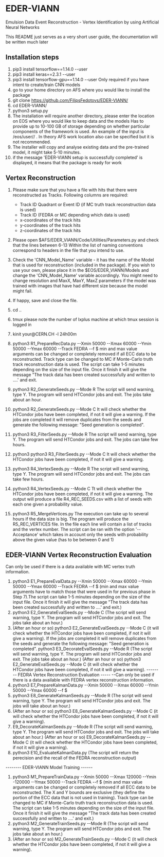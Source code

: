# EDER-VIANN
Emulsion Data Event Reconstruction - Vertex Identification by using Artificial Neural Networks

This README just serves as a very short user guide, the documentation will be written much later

Installation steps
--

1) pip3 install tensorflow==1.14.0 --user
2) pip3 install keras==2.3.1 --user
3) pip3 install tensorflow-gpu==1.14.0 --user
   Only required if you have intent to create/train CNN models
4) go to your home directory on AFS where you would like to install the package
5) git clone https://github.com/FilipsFedotovs/EDER-VIANN/
6) cd EDER-VIANN/
7) python3 setup.py
8) The installation will require another directory, please enter the location on EOS where you would like to keep data and the models
   Has to provide up to 10-100 GB of storage depending on whether particular components of the framework is used. An example of the input is /eos/user/<username      first letter>/<user name> . In theory AFS work location also can be specified but it is not recommended.
9) The installer will copy and analyse existing data and the pre-trained model, it might take 5-10 minutes.
10) if the message 'EDER-VIANN setup is successfully completed' is displayed, it means that the package is ready for work




Vertex Reconstruction
--
1) Please make sure that you have a file with hits that there were reconstructed as Tracks.
   Following columns are required: 
   - Track ID Quadrant or Event ID (if MC truth track reconstruction data is used)
   - Track ID (FEDRA or MC depending which data is used)
   - x-coordinates of the track hits
   - y-coordinates of the track hits
   - z-coordinates of the track hits

2) Please open $AFS/EDER_VIANN/Code/Utilities/Parameters.py and check that the lines between 6-13 
   Within the list of naming conventions correspond to headers in the file that you intend to use.

3) Check the 'CNN_Model_Name' variable - it has the name of the Model that is used for reconstruction (included in the package). If you wish to use your own,        please place it in the $EOS/EDER_VIANN/Models and change the 'CNN_Model_Name' variable accordingly. You might need to change resolution and MaxX, MaxY, MaxZ      parameters if the model was trained with images that have had different size because the model might fail.

4) If happy, save and close the file.

5) cd ..

6) tmux 
   please note the number of lxplus machine at which tmux session is logged in

7) kinit your<username>@CERN.CH -l 24h00m

8) python3 R1_PrepareRecData.py --Xmin 50000 --Xmax 60000 --Ymin 50000 --Ymax 60000 --Track FEDRA --f $<your file with reconstructed tracks> 
   min and max value arguments can be changed or completely removed if all ECC data to be reconstructed. Track type can be changed to MC if Monte-Carlo truth        track reconstruction data is used. The script can take 1-5 minutes depending on the size of the input file. Once it finish it will give the message "The track    data has been created successfully and written to ....' and exit.

9) python3 R2_GenerateSeeds.py --Mode R
   The script will send warning, type Y. The program will send HTCondor jobs and exit. The jobs take about an hour.

10) python3 R2_GenerateSeeds.py --Mode C
   It will check whether the HTCondor jobs have been completed, if not it will give a warning.
   If the jobs are completed it will remove duplicates from the seeds and generate the following message: "Seed generation is completed".

11) python3 R3_FilterSeeds.py --Mode R
    The script will send warning, type Y. The program will send HTCondor jobs and exit. The jobs can take few hours.

12) python3 python3 R3_FilterSeeds.py --Mode C 
    It will check whether the HTCondor jobs have been completed, if not it will give a warning.

13) python3 R4_VertexSeeds.py --Mode R 
    The script will send warning, type Y. The program will send HTCondor jobs and exit. The jobs can take few hours.

14) python3 R4_VertexSeeds.py --Mode C 
    Tt will check whether the HTCondor jobs have been completed, if not it will give a warning.
    The output will produce a file R4_REC_SEEDS.csv with a list of seeds with each one given a probability value. 

15) python3 R5_MergeVertices.py 
    The execution can take up to several hours if the data size is big. The program will produce the R5_REC_VERTICES file. In the file each line will contain a       list of tracks and the vertex number. The script can be ran with the option '--Acceptance' which takes in account only the seeds with probability above the       given value (has to be between 0 and 1)
   
   
   
EDER-VIANN Vertex Reconstruction Evaluation
--
Can only be used if there is a data available with MC vertex truth information.
1) python3 E1_PrepareEvalData.py --Xmin 50000 --Xmax 60000 --Ymin 50000 --Ymax 60000 --Track FEDRA --f $<your file with reconstructed tracks> (min and max value      arguments have to match those that were used in for previous phase in Step 7).The script can take 1-5 minutes depending on the size of the input file. Once it    finish it will give the message "The track data has been created successfully and written to ....' and exit.)
2) python3 E2_GenerateEvalSeeds.py --Mode C (The script will send warning, type Y. The program will send HTCondor jobs and exit. The jobs take about an hour.)
3) (After an hour or so) python3 E2_GenerateEvalSeeds.py --Mode C (it will check whether the HTCondor jobs have been completed, if not it will give a warning).
   If the jobs are completed it will remove duplicates from the seeds and generate the following message: "Seed generation is completed".
   python3 E3_DecorateEvalSeeds.py --Mode R (The script will send warning, type Y. The program will send HTCondor jobs and exit. The jobs take about an hour.)
   (After an hour or so) python3 E2_GenerateEvalSeeds.py --Mode C (it will check whether the HTCondor jobs have been completed, if not it will give a warning).
   -------- FEDRA Vertex Reconstruction Evaluation -----
   --Can only be used if there is a data available with FEDRA vertex reconstruction information.
1) python3 E7_PrepareKalmanData.py --Xmin 50000 --Xmax 60000 --Ymin 50000 --Ymax 60000 --f $<your file with reconstructed tracks>
2) python3 E8_GenerateKalmanSeeds.py --Mode R (The script will send warning, type Y. The program will send HTCondor jobs and exit. The jobs will take about an hour.)
3) (After an hour or so) python3 E8_GenerateKalmanSeeds.py --Mode C (it will check whether the HTCondor jobs have been completed, if not it will give a warning).
4) E9_DecorateKalmanSeeds.py --Mode R (The script will send warning, type Y. The program will send HTCondor jobs and exit. The jobs will take about an hour.)
   (After an hour or so) E9_DecorateKalmanSeeds.py --Mode C (it will check whether the HTCondor jobs have been completed, if not it will give a warning).
5) python3 E10_EvaluateKalmanData.py (The script will return the perecision and the recall of the FEDRA reconstruction output)
   
-------- EDER-VIANN Model Training ------
1)  python3 M1_PrepareTrainData.py --Xmin 50000 --Xmax 120000 --Ymin -120000 --Ymax 50000 --Track FEDRA  --f $<your file with reconstructed tracks> (min and max       value arguments can be changed or completely removed if all ECC data to be reconstructed. The X and Y bounds are exclusive (they define the portion of the ECC     data that is not used in training). Track type can be changed to MC if Monte-Carlo truth track reconstruction data is used. The script can take 1-5 minutes       depending on the size of the input file. Once it finish it will give the message "The track data has been created successfully and written to ....' and exit.)
2)  python3 M2_GenerateTrainSeeds.py --Mode R (The script will send warning, type Y. The program will send HTCondor jobs and exit. The jobs take about an hour.)
3) (After an hour or so) M2_GenerateTrainSeeds.py --Mode C (it will check whether the HTCondor jobs have been completed, if not it will give a warning).
  
